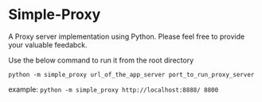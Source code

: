 # Simple-Proxy
A Proxy server implementation using Python. Please feel free to provide your valuable feedabck.

Use the below command to run it from the root directory

`python -m simple_proxy url_of_the_app_server port_to_run_proxy_server`

example:  `python -m simple_proxy http://localhost:8888/ 8800`